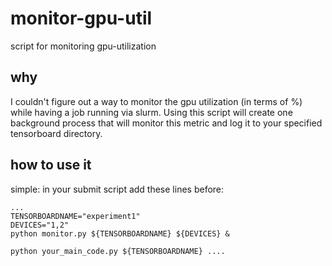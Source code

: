 # monitor-gpu-util
script for monitoring gpu-utilization 

## why
I couldn't figure out a way to monitor the gpu utilization (in terms of %) while having a job running via slurm.
Using this script will create one background process that will monitor this metric and log it to your specified tensorboard directory.

## how to use it
simple:
in your submit script add these lines before:
```
...
TENSORBOARDNAME="experiment1"
DEVICES="1,2"
python monitor.py ${TENSORBOARDNAME} ${DEVICES} & 

python your_main_code.py ${TENSORBOARDNAME} .... 
```

